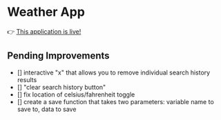 # Weather App

👉 [This application is live!](https://jonathan-warkentine.github.io/weather-app/)

## Pending Improvements
- [] interactive "x" that allows you to remove individual search history results
- [] "clear search history button"
- [] fix location of celsius/fahrenheit toggle
- [] create a save function that takes two parameters: variable name to save to, data to save